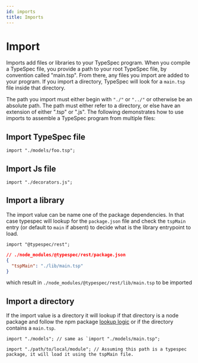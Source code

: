 ```yaml
---
id: imports
title: Imports
---
```


# Import

Imports add files or libraries to your TypeSpec program. When you compile a TypeSpec file, you provide a path to your root TypeSpec file, by convention called "main.tsp". From there, any files you import are added to your program. If you import a directory, TypeSpec will look for a `main.tsp` file inside that directory.

The path you import must either begin with `"./"` or `"../"` or otherwise be an absolute path. The path must either refer to a directory, or else have an extension of either ".tsp" or ".js". The following demonstrates how to use imports to assemble a TypeSpec program from multiple files:

## Import TypeSpec file

```typespec
import "./models/foo.tsp";
```

## Import Js file

```typespec
import "./decorators.js";
```

## Import a library

The import value can be name one of the package dependencies. In that case typespec will lookup for the `package.json` file and check the `tspMain` entry (or default to `main` if absent) to decide what is the library entrypoint to load.

```typespec
import "@typespec/rest";
```

```json
// ./node_modules/@typespec/rest/package.json
{
  "tspMain": "./lib/main.tsp"
}
```

which result in `./node_modules/@typespec/rest/lib/main.tsp` to be imported

## Import a directory

If the import value is a directory it will lookup if that directory is a node package and follow the npm package [lookup logic](#import-a-library) or if the directory contains a `main.tsp`.

```typespec
import "./models"; // same as `import "./models/main.tsp";
```

```typespec
import "./path/to/local/module"; // Assuming this path is a typespec package, it will load it using the tspMain file.
```
